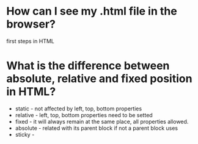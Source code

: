# How can I see my .html file in the browser?
first steps in HTML
# <element attribute="valie"></element>
# What is the difference between absolute, relative and fixed position in HTML?
* static - not affected by left, top, bottom properties
* relative - left, top, bottom properties need to be setted
* fixed - it will always remain at the same place, all properties allowed.
* absolute - related with its parent block if not a parent block uses 
* sticky -